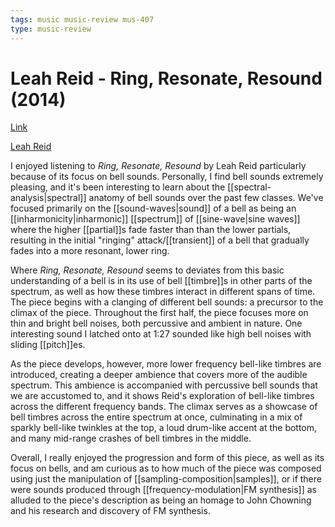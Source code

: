 ```yaml
---
tags: music music-review mus-407
type: music-review
---
```


# Leah Reid - Ring, Resonate, Resound (2014)

[Link](https://soundcloud.com/leahreidmusic/ring-resonate-resound)

[Leah Reid](http://www.leahreidmusic.com/)

I enjoyed listening to _Ring, Resonate, Resound_ by Leah Reid particularly because of its focus on bell sounds. Personally, I find bell sounds extremely pleasing, and it's been interesting to learn about the [[spectral-analysis|spectral]] anatomy of bell sounds over the past few classes. We've focused primarily on the [[sound-waves|sound]] of a bell as being an [[inharmonicity|inharmonic]] [[spectrum]] of [[sine-wave|sine waves]] where the higher [[partial]]s fade faster than than the lower partials, resulting in the initial "ringing" attack/[[transient]] of a bell that gradually fades into a more resonant, lower ring.

Where _Ring, Resonate, Resound_ seems to deviates from this basic understanding of a bell is in its use of bell [[timbre]]s in other parts of the spectrum, as well as how these timbres interact in different spans of time. The piece begins with a clanging of different bell sounds: a precursor to the climax of the piece. Throughout the first half, the piece focuses more on thin and bright bell noises, both percussive and ambient in nature. One interesting sound I latched onto at 1:27 sounded like high bell noises with sliding [[pitch]]es.

As the piece develops, however, more lower frequency bell-like timbres are introduced, creating a deeper ambience that covers more of the audible spectrum. This ambience is accompanied with percussive bell sounds that we are accustomed to, and it shows Reid's exploration of bell-like timbres across the different frequency bands. The climax serves as a showcase of bell timbres across the entire spectrum at once, culminating in a mix of sparkly bell-like twinkles at the top, a loud drum-like accent at the bottom, and many mid-range crashes of bell timbres in the middle.

Overall, I really enjoyed the progression and form of this piece, as well as its focus on bells, and am curious as to how much of the piece was composed using just the manipulation of [[sampling-composition|samples]], or if there were sounds produced through [[frequency-modulation|FM synthesis]] as alluded to the piece's description as being an homage to John Chowning and his research and discovery of FM synthesis.
